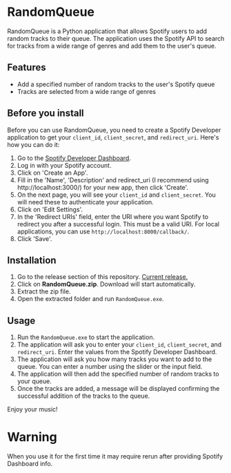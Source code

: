 # RandomQueue

RandomQueue is a Python application that allows Spotify users to add random tracks to their queue. The application uses the Spotify API to search for tracks from a wide range of genres and add them to the user's queue.

## Features

- Add a specified number of random tracks to the user's Spotify queue
- Tracks are selected from a wide range of genres

## Before you install

Before you can use RandomQueue, you need to create a Spotify Developer application to get your `client_id`, `client_secret`, and `redirect_uri`. Here's how you can do it:

1. Go to the [Spotify Developer Dashboard](https://developer.spotify.com/dashboard/).
2. Log in with your Spotify account.
3. Click on 'Create an App'.
4. Fill in the 'Name', 'Description' and redirect_uri (I recommend using http://localhost:3000/) for your new app, then click 'Create'.
5. On the next page, you will see your `client_id` and `client_secret`. You will need these to authenticate your application.
6. Click on 'Edit Settings'.
7. In the 'Redirect URIs' field, enter the URI where you want Spotify to redirect you after a successful login. This must be a valid URI. For local applications, you can use `http://localhost:8000/callback/`.
8. Click 'Save'.

## Installation

1. Go to the release section of this repository. [Current release.](https://github.com/PanPeryskop/RandomQueue/releases/tag/v1.0)
2. Click on **RandomQueue.zip**. Download will start automatically.
3. Extract the zip file.
4. Open the extracted folder and run `RandomQueue.exe`.

## Usage

1. Run the `RandomQueue.exe` to start the application.
2. The application will ask you to enter your `client_id`, `client_secret`, and `redirect_uri`. Enter the values from the Spotify Developer Dashboard.
3. The application will ask you how many tracks you want to add to the queue. You can enter a number using the slider or the input field.
4. The application will then add the specified number of random tracks to your queue.
5. Once the tracks are added, a message will be displayed confirming the successful addition of the tracks to the queue.

Enjoy your music!

# Warning
 When you use it for the first time it may require rerun after providing Spotify Dashboard info.